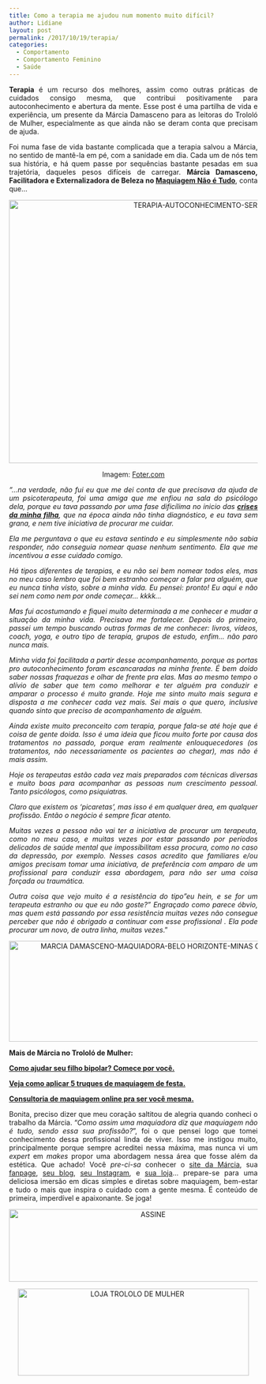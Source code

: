 ```yaml
---
title: Como a terapia me ajudou num momento muito difícil?
author: Lidiane
layout: post
permalink: /2017/10/19/terapia/
categories:
  - Comportamento
  - Comportamento Feminino
  - Saúde
---
```

<p align="justify">
  <strong>Terapia </strong>é um recurso dos melhores, assim como outras práticas de cuidados consigo mesma, que contribui positivamente para autoconhecimento e abertura da mente. Esse post é uma partilha de vida e experiência, um presente da Márcia Damasceno para as leitoras do Trololó de Mulher, especialmente as que ainda não se deram conta que precisam de ajuda.
</p>

<p align="justify">
  Foi numa fase de vida bastante complicada que a terapia salvou a Márcia, no sentido de mantê-la em pé, com a sanidade em dia. Cada um de nós tem sua história, e há quem passe por sequências bastante pesadas em sua trajetória, daqueles pesos difíceis de carregar. <strong>Márcia Damasceno, Facilitadora e Externalizadora de Beleza no </strong><a href="https://www.facebook.com/maquiagemnaoetudo/" target="_blank" rel="noopener noreferrer"><strong>Maquiagem Não é Tudo</strong></a>, conta que…
</p>

<p align="center">
  <img class="alignnone size-full wp-image-14288" src="https://www.trololodemulher.com.br/2017/10/TERAPIA-AUTOCONHECIMENTO-SERENIDADE.jpg" alt="TERAPIA-AUTOCONHECIMENTO-SERENIDADE" width="800" height="533" />
</p>

<p align="center">
  Imagem: <a href="http://foter.com/re/817f32" target="_blank" rel="noopener noreferrer">Foter.com</a>
</p>

<p align="justify">
  <em>“…na verdade, não fui eu que me dei conta de que precisava da ajuda de um psicoterapeuta, foi uma amiga que me enfiou na sala do psicólogo dela, porque eu tava passando por uma fase dificílima no inicio das </em><a href="http://www.trololodemulher.com.br/2017/09/20/filho-bipolar/" target="_blank" rel="noopener noreferrer"><strong><em>crises da minha filha</em></strong></a><em>, que na época ainda não tinha diagnóstico, e eu tava sem grana, e nem tive iniciativa de procurar me cuidar.</em>
</p>

<p align="justify">
  <em>Ela me perguntava o que eu estava sentindo e eu simplesmente não sabia responder, não conseguia nomear quase nenhum sentimento. Ela que me incentivou a esse cuidado comigo.</em>
</p>

<p align="justify">
  <em>Há tipos diferentes de terapias, e eu não sei bem nomear todos eles, mas no meu caso lembro que foi bem estranho começar a falar pra alguém, que eu nunca tinha visto, sobre a minha vida. Eu pensei: pronto! Eu aqui e não sei nem como nem por onde começar&#8230; kkkk…<br /> </em>
</p>

<p align="justify">
  <em>Mas fui acostumando e fiquei muito determinada a me conhecer e mudar a situação da minha vida. Precisava me fortalecer. Depois do primeiro, passei um tempo buscando outras formas de me conhecer: livros, vídeos, coach, yoga, e outro tipo de terapia, grupos de estudo, enfim&#8230; não paro nunca mais.</em>
</p>

<p align="justify">
  <em>Minha vida foi facilitada a partir desse acompanhamento, porque as portas pro autoconhecimento foram escancaradas na minha frente. É bem doído saber nossas fraquezas e olhar de frente pra elas. Mas ao mesmo tempo o alívio de saber que tem como melhorar e ter alguém pra conduzir e amparar o processo é muito grande. Hoje me sinto muito mais segura e disposta a me conhecer cada vez mais. Sei mais o que quero, inclusive quando sinto que preciso de acompanhamento de alguém. </em>
</p>

<p align="justify">
  <em>Ainda existe muito preconceito com terapia, porque fala-se até hoje que é coisa de gente doida. Isso é uma ideia que ficou muito forte por causa dos tratamentos no passado, porque eram realmente enlouquecedores (os tratamentos, não necessariamente os pacientes ao chegar), mas não é mais assim.</em>
</p>

<p align="justify">
  <em>Hoje os terapeutas estão cada vez mais preparados com técnicas diversas e muito boas para acompanhar as pessoas num crescimento pessoal. Tanto psicólogos, como psiquiatras.</em>
</p>

<p align="justify">
  <em>Claro que existem os &#8216;picaretas&#8217;, mas isso é em qualquer área, em qualquer profissão. Então o negócio é sempre ficar atento.</em>
</p>

<p align="justify">
  <em>Muitas vezes a pessoa não vai ter a iniciativa de procurar um terapeuta, como no meu caso, e muitas vezes por estar passando por períodos delicados de saúde mental que impossibilitam essa procura, como no caso da depressão, por exemplo. Nesses casos acredito que familiares e/ou amigos precisam tomar uma iniciativa, de preferência com amparo de um profissional para conduzir essa abordagem, para não ser uma coisa forçada ou traumática.</em>
</p>

<p align="justify">
  <em>Outra coisa que vejo muito é a resistência do tipo&#8221;eu hein, e se for um terapeuta estranho ou que eu não goste?&#8221; Engraçado como parece óbvio, mas quem está passando por essa resistência muitas vezes não consegue perceber que não é obrigado a continuar com esse profissional . Ela pode procurar um novo, de outra linha, muitas vezes</em>.”
</p>

<p align="center">
  <img class="alignnone size-full wp-image-11903" src="https://www.trololodemulher.com.br/2016/02/MARCIA-DAMASCENO-MAQUIADORA-BELO-HORIZONTE-MINAS-GERAIS-MAQUIAGEM-NAO-E-TUDO2.jpg" alt="MARCIA DAMASCENO-MAQUIADORA-BELO HORIZONTE-MINAS GERAIS-MAQUIAGEM NAO E TUDO[2]" width="800" height="204" />
</p>

<p align="justify">
  <strong>Mais de Márcia no Trololó de Mulher:</strong>
</p>

<p align="justify">
  <a href="http://www.trololodemulher.com.br/2017/09/20/filho-bipolar/" target="_blank" rel="noopener noreferrer"><strong>Como ajudar seu filho bipolar? Comece por você.</strong></a>
</p>

<p align="justify">
  <a href="http://www.trololodemulher.com.br/2017/02/23/maquiagem-de-festa/" target="_blank" rel="noopener noreferrer"><strong>Veja como aplicar 5 truques de maquiagem de festa.</strong></a>
</p>

<p align="justify">
  <a href="http://www.trololodemulher.com.br/2016/12/15/consultoria-online-de-maquiagem/" target="_blank" rel="noopener noreferrer"><strong>Consultoria de maquiagem online pra ser você mesma.</strong></a>
</p>

<p align="justify">
  Bonita, preciso dizer que meu coração saltitou de alegria quando conheci o trabalho da Márcia. “<em>Como assim uma maquiadora diz que maquiagem não é tudo, sendo essa sua profissão?</em>”, foi o que pensei logo que tomei conhecimento dessa profissional linda de viver. Isso me instigou muito, principalmente porque sempre acreditei nessa máxima, mas nunca vi um <em>expert</em> em <em>makes</em> propor uma abordagem nessa área que fosse além da estética. Que achado! Você <em>pre-ci-sa</em> conhecer o <a href="http://www.marciadamasceno.com.br/" target="_blank" rel="noopener noreferrer">site da Márcia</a>, sua <a href="https://www.facebook.com/maquiagemnaoetudo/timeline" target="_blank" rel="noopener noreferrer">fanpage</a>, <a href="http://www.marciadamasceno.com.br/#blog" target="_blank" rel="noopener noreferrer">seu blog</a>, <a href="https://www.instagram.com/maquiagemnaoetudo/" target="_blank" rel="noopener noreferrer">seu Instagram</a>, e <a href="http://www.marciadamasceno.com.br/produtos-marcia-damasceno/" target="_blank" rel="noopener noreferrer">sua loja</a>… prepare-se para uma deliciosa imersão em dicas simples e diretas sobre maquiagem, bem-estar e tudo o mais que inspira o cuidado com a gente mesma. É conteúdo de primeira, imperdível e apaixonante. Se joga!
</p>

<p align="center">
  <a href="http://feedburner.google.com/fb/a/mailverify?uri=blogbichafemea&loc=pt_BR" target="_blank" rel="noopener noreferrer"><img class="alignnone size-full wp-image-14011" src="https://www.trololodemulher.com.br/2017/08/ASSINE.jpg" alt="ASSINE" width="568" height="147" /></a>
</p>

<p align="center">
  <a href="http://loja.trololodemulher.com.br/" target="_blank" rel="noopener noreferrer"><img class="alignnone wp-image-14278 size-full" src="https://www.trololodemulher.com.br/2017/10/LOJA-TROLOLO-DE-MULHER.png" alt="LOJA TROLOLO DE MULHER" width="468" height="176" /></a>
</p>